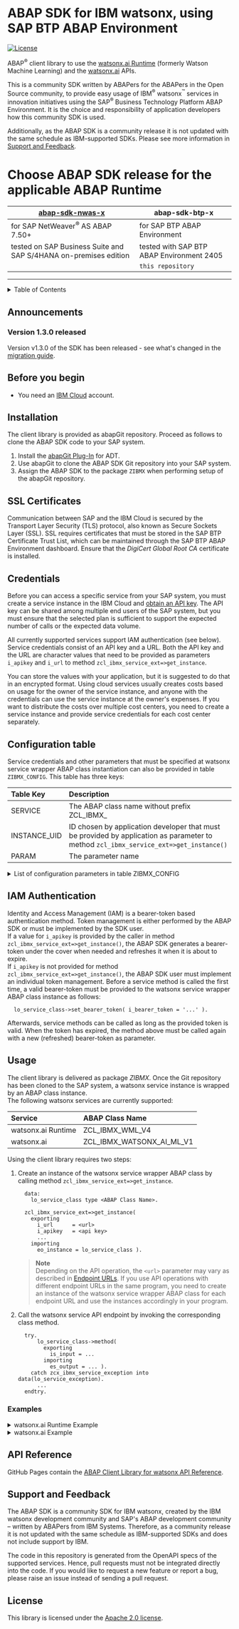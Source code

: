 <!--
  ------------------------------------------------------------------------
  Copyright 2020, 2021 IBM Corp. All Rights Reserved.
  Licensed under the Apache License, Version 2.0 (the "License");
  you may not use this file except in compliance with the License.
  You may obtain a copy of the License at
      http://www.apache.org/licenses/LICENSE-2.0
  Unless required by applicable law or agreed to in writing, software
  distributed under the License is distributed on an "AS IS" BASIS,
  WITHOUT WARRANTIES OR CONDITIONS OF ANY KIND, either express or implied.
  See the License for the specific language governing permissions and
  limitations under the License.
  ------------------------------------------------------------------------
-->

# ABAP SDK for IBM watsonx, using SAP BTP ABAP Environment

[![License](https://img.shields.io/badge/License-Apache2-blue.svg)](https://www.apache.org/licenses/LICENSE-2.0)

ABAP<sup>®</sup> client library to use the [watsonx.ai Runtime][wml] (formerly 
Watson Machine Learning) and the [watsonx.ai][wxai] APIs.

This is a community SDK written by ABAPers for the ABAPers in the Open
Source community, to provide easy usage of IBM<sup>®</sup>
watsonx<sup>™</sup> services in innovation initiatives using the
SAP<sup>®</sup> Business Technology Platform ABAP Environment. It is
the choice and responsibility of application developers how this
community SDK is used.

Additionally, as the ABAP SDK is a community release it is not updated
with the same schedule as IBM-supported SDKs. Please see more
information in [Support and Feedback](#support-and-feedback).

# Choose ABAP SDK release for the applicable ABAP Runtime

| [abap-sdk-nwas-x](https://github.com/IBM/abap-sdk-nwas-x) | **abap-sdk-btp-x** |
|---|---|
| for SAP NetWeaver<sup>®</sup> AS ABAP 7.50+ | for SAP BTP ABAP Environment |
| tested on SAP Business Suite and SAP S/4HANA on-premises edition | tested with SAP BTP ABAP Environment 2405 |
|  | `this repository` |

---

<details>
  <summary>Table of Contents</summary>

- [Announcements](#announcements)
  - [Version 1.3.0 released](#version-130-released)
- [Before you begin](#before-you-begin)
- [Installation](#installation)
- [SSL Certificates](#ssl-certificates)
- [Credentials](#credentials)
- [Configuration table](#configuration-table)
- [IAM Authentication](#iam-authentication)
- [Usage](#usage)
  - [Examples](#examples)
- [API Reference](#api-reference)
- [Support and Feedback](#support-and-feedback)
- [License](#license)

</details>

## Announcements

### Version 1.3.0 released

Version v1.3.0 of the SDK has been released - see what's changed in
the [migration guide](MIGRATION-V1.3.0.md).

## Before you begin

* You need an [IBM Cloud][ibm_cloud_onboarding] account.

## Installation

The client library is provided as abapGit repository. Proceed as
follows to clone the ABAP SDK code to your SAP system.

1. Install the [abapGit Plug-In][abapgit_plugin] for ADT.
2. Use abapGit to clone the ABAP SDK Git repository into your SAP
   system.
3. Assign the ABAP SDK to the package `ZIBMX` when performing setup of
   the abapGit repository.

## SSL Certificates

Communication between SAP and the IBM Cloud is secured by the
Transport Layer Security (TLS) protocol, also known as Secure Sockets
Layer (SSL). SSL requires certificates that must be stored in the SAP
BTP Certificate Trust List, which can be maintained
through the SAP BTP ABAP Environment dashboard. Ensure
that the *DigiCert Global Root CA* certificate is installed.

## Credentials

Before you can access a specific service from your SAP system, you
must create a service instance in the IBM Cloud and
[obtain an API key](https://cloud.ibm.com/docs/account?topic=account-userapikey&interface=ui).
The API key can be shared among multiple end users of the SAP system, but
you must ensure that the selected plan is sufficient to support the expected
number of calls or the expected data volume.

All currently supported services support IAM authentication (see
below). Service credentials consist of an API key and a URL. Both the
API key and the URL are character values that need to be provided as parameters
`i_apikey` and `i_url` to method `zcl_ibmx_service_ext=>get_instance`.

You can store the values with your application, but it is suggested to
do that in an encrypted format. Using cloud services usually creates
costs based on usage for the owner of the service instance, and anyone
with the credentials can use the service instance at the owner's
expenses. If you want to distribute the costs over multiple cost
centers, you need to create a service instance and provide service
credentials for each cost center separately.

## Configuration table

Service credentials and other parameters that must be specified at
watsonx service wrapper ABAP class instantiation can also be provided
in table `ZIBMX_CONFIG`. This table has three keys:

| Table Key    | Description                                                                                                                            |
|:------------ |:-------------------------------------------------------------------------------------------------------------------------------------- |
| SERVICE      | The ABAP class name without prefix ZCL_IBMX_                                                                                           |
| INSTANCE_UID | ID chosen by application developer that must be provided by application as parameter to method `zcl_ibmx_service_ext=>get_instance()`  |
| PARAM        | The parameter name                                                                                                                     |

<details>
  <summary>List of configuration parameters in table ZIBMX_CONFIG</summary>

| Parameter Name    | Default Value     | Description                                                                 |
|:----------------- |:----------------- |:--------------------------------------------------------------------------- |
| URL               | service-dependent | watsonx service url                                                         |
| APIKEY            |                   | watsonx service API keys                                                    |
| AUTH_NAME         | service-dependent | Authorization, `IAM` or `basicAuth`                                         |

</details>

## IAM Authentication

Identity and Access Management (IAM) is a bearer-token based
authentication method. Token management is either performed by the
ABAP SDK or must be implemented by the SDK user.<br/> If a value for
`i_apikey` is provided by the caller in method
`zcl_ibmx_service_ext=>get_instance()`, the ABAP SDK generates a
bearer-token under the cover when needed and refreshes it when it is
about to expire.<br/> If `i_apikey` is not provided for method
`zcl_ibmx_service_ext=>get_instance()`, the ABAP SDK user must
implement an individual token management. Before a service method is
called the first time, a valid bearer-token must be provided to the
watsonx service wrapper ABAP class instance as follows:

```abap
  lo_service_class->set_bearer_token( i_bearer_token = '...' ).
```

Afterwards, service methods can be called as long as the provided
token is valid. When the token has expired, the method above must be
called again with a new (refreshed) bearer-token as parameter.

## Usage

The client library is delivered as package *ZIBMX*. Once the Git
repository has been cloned to the SAP system, a watsonx service
instance is wrapped by an ABAP class instance.<br> The following
watsonx services are currently supported:

| Service                        | ABAP Class Name                     |
|:------------------------------ |:----------------------------------- |
| watsonx.ai Runtime             | ZCL_IBMX_WML_V4                     |
| watsonx.ai                     | ZCL_IBMX_WATSONX_AI_ML_V1           |

Using the client library requires two steps:

1. Create an instance of the watsonx service wrapper ABAP class by
   calling method `zcl_ibmx_service_ext=>get_instance`.

   ```abap
     data:
       lo_service_class type <ABAP Class Name>.
   
     zcl_ibmx_service_ext=>get_instance(
       exporting
         i_url      = <url>
         i_apikey   = <api key>
         ...
       importing
         eo_instance = lo_service_class ).
   ```

   > **Note**  
   > Depending on the API operation, the `<url>` parameter may vary as
   > described in
   > [Endpoint URLs](https://cloud.ibm.com/apidocs/watsonx-ai#endpoint-url).
   > If you use API operations with different endpoint URLs in the same
   > program, you need to create an instance of the watsonx service
   > wrapper ABAP class for each endpoint URL and use the instances
   > accordingly in your program.

2. Call the watsonx service API endpoint by invoking the corresponding
   class method.

   ```abap
     try.
         lo_service_class->method(
           exporting
             is_input = ...
           importing
             es_output = ... ).
       catch zcx_ibmx_service_exception into data(lo_service_exception).
         ...
     endtry.
   ```

### Examples

<details>
  <summary>watsonx.ai Runtime Example</summary>

```abap
*  Z_WML_DEMO
*  This sample code deploys arbitrary Python code as Python function on a watsonx deployment space
*    and calls the deployed function.
*    It also returns a CURL command that can be called to invoke the function endpoint url.
*
*  Copy this code into
*    - an ABAP report and remove all comment prefixes "[PRG]
*    - a Console Application (RAP) and remove all comment prefixes "[RAP]
*  Adjust credentials and run code.

  constants:
    " Prerequisite: watsonx deployment space must be created and id specified here:
    c_url           type string value `https://eu-de.ml.cloud.ibm.com`,  " <- ADJUST
    c_apikey        type string value `X7ZiqsaYv9X...OAYFxxhAno`,        " <- ADJUST
    c_space_id      type string value `78f395be-...-a1d1abb8644b`,       " <- ADJUST
    c_function_name type string value `demo-python-function`,
    c_serving_name  type string value `abapsdk_test`,
    c_version       type string value `2023-07-07`.

  " convert Python function code to GZIP file (ZIP with file header 0x04034b50 is not supported)
  try.
      data(lx_code) = zcl_ibmx_service=>convert_string_to_utf8(
        i_string =
          `def score(input_data):` && cl_abap_char_utilities=>newline &&
          `    # some Python code` && cl_abap_char_utilities=>newline &&
          `    return {'predictions': [{'values': [['SUCCESS (ABAP SDK used for deployment)']]}]}`
      ).

      cl_abap_gzip=>compress_binary_with_header(
        exporting
          raw_in = lx_code
        importing
          gzip_out = data(lx_gzipfile)
      ).
    catch cx_root into data(lo_zip_exception).
      "[RAP] out->write( lo_zip_exception->get_longtext(  ) ). exit.
      "[PRG] message lo_zip_exception type 'E'.
  endtry.

  " instantiate watsonx.ai Runtime wrapper class (explicit type declaration is required)
  data: lo_wml type ref to zcl_ibmx_wml_v4.
  zcl_ibmx_service_ext=>get_instance(
    exporting
      i_url     = c_url
      i_apikey  = c_apikey
      i_version = c_version
    importing
      eo_instance = lo_wml ).

  " create Python function as asset in watsonx deployment space
  try.
      lo_wml->functions_create(
        exporting
          i_functionentityrequest = value zcl_ibmx_wml_v4=>t_function_entity_request(
            name     = c_function_name
            space_id = c_space_id
            type     = `Python`
            software_spec = value zcl_ibmx_wml_v4=>t_software_spec_rel(
              name = `runtime-23.1-py3.10`
            )
          )
        importing
          e_response = data(ls_result_create)
      ).
    catch zcx_ibmx_service_exception into data(lo_create_exception).
      "[RAP] out->write( lo_create_exception->get_longtext(  ) ). exit.
      "[PRG] message lo_create_exception type 'E'.
  endtry.
  data(lv_function_id) = ls_result_create-metadata-id.

  " upload Python function code
  try.
     lo_wml->functions_upload_code(
       exporting
         i_function_id = lv_function_id
         i_space_id    = c_space_id
         i_upload_code = lx_gzipfile
         i_contenttype = 'application/gzip'
      importing
        e_response = data(ls_result_upload)
     ).
    catch zcx_ibmx_service_exception into data(lo_upload_exception).
      "[RAP] out->write( lo_upload_exception->get_longtext(  ) ). exit.
      "[PRG] message lo_upload_exception type 'E'.
  endtry.

  " deploy Python function
  try.
      lo_wml->deployments_create(
        exporting
          i_deploymententityrequest = value zcl_ibmx_wml_v4=>t_deployment_entity_request(
            space_id = c_space_id
            name     = `Deployment for ` && c_function_name
            asset = value zcl_ibmx_wml_v4=>t_rel(
              id = lv_function_id
            )
            hardware_spec = value zcl_ibmx_wml_v4=>t_hardware_spec(
              name = 'S'
            )
            online = value zcl_ibmx_wml_v4=>t_online_request(
              parameters = value zcl_ibmx_wml_v4=>t_online_parameters(
                serving_name = c_serving_name
              )
            )
          )
        importing
          e_response = data(ls_deployment_result)
       ).
    catch zcx_ibmx_service_exception into data(lo_deployment_exception).
      " http status 400 (bad request) -> delete existing deployment, if exists, and retry
      "[RAP] out->write( lo_deployment_exception->get_longtext(  ) ). exit.
      "[PRG] message lo_deployment_exception type 'E'.
  endtry.
  data(lv_deployment_id) = ls_deployment_result-metadata-id.

  " wait until deployment is initialized
  do 20 times.
    try.
        lo_wml->deployments_get(
          exporting
            i_space_id      = c_space_id
            i_deployment_id = lv_deployment_id
          importing
            e_response = data(ls_deployment)
        ).
      catch zcx_ibmx_service_exception into data(lo_deployment_get_exception).
        "[RAP] out->write( lo_deployment_get_exception->get_longtext(  ) ). exit.
        "[PRG] message lo_deployment_get_exception type 'E'.
    endtry.
    if not ls_deployment-entity-status-state eq 'initializing'.
      exit.
    endif.
    wait up to 5 seconds.
  enddo.

  " call Python function endpoint with dummy input data
  try.
      lo_wml->deployments_compute_predict(
        exporting
          i_deployment_id   = lv_deployment_id
          i_syncscoringdata = value zcl_ibmx_wml_v4=>t_sync_scoring_data(
            input_data = value #(
              ( value zcl_ibmx_wml_v4=>t_sync_scoring_data_item(
                  fields = value #( ( `dummy` ) )
                  values = value #( ( value #( ( ref #( `dummy` ) ) ) ) )
               ) ) ) )
        importing
          e_response = data(ls_function_response)
      ).
    catch zcx_ibmx_service_exception into data(lo_predict_exception).
      "[RAP] out->write( lo_predict_exception->get_longtext(  ) ). exit.
      "[PRG] message lo_predict_exception type 'E'.
  endtry.

  " extract message from function response
  try.
      data(lr_msg) = ls_function_response-predictions[ 1 ]-values[ 1 ][ 1 ].
      assign lr_msg->* to field-symbol(<lfs_msg>).
    catch cx_sy_itab_line_not_found into data(lo_line_not_found_exception).
      "[RAP] out->write( lo_line_not_found_exception->get_longtext(  ) ). exit.
      "[PRG] message lo_line_not_found_exception type 'E'.
  endtry.

  " compile CURL command to test deployment endpoint
  data(lv_curl_command) =
    `curl -X POST -H "Authorization: Bearer ${IAM_ACCESS_TOKEN}" `
    && `-d '{ "input_data": [{"fields": ["dummy"], "values": [["dummy"]]}] }' `
    && `"` && ls_deployment-entity-status-inference[ 1 ]-url && `?version=` && c_version && `"`.

  " write success message
  data(lv_msg) = `Received message "` && <lfs_msg> && `" from deployed Python function. Try CURL command below.`.
  "[RAP] out->write( lv_msg ).
  "[RAP] out->write( lv_curl_command ).
  "[PRG] write: lv_msg.
  "[PRG] write: / lv_curl_command.
```

</details>

<details>
  <summary>watsonx.ai Example</summary>

```abap
*  Z_WATSONX_AI_DEMO
*  This sample code runs text generation with a watsonx.ai foundation model.
*
*  Copy this code into
*    - an ABAP report and remove all comment prefixes "[PRG]
*    - a Console Application (RAP) and remove all comment prefixes "[RAP]
*  Adjust credentials and run code.

  " instantiate watsonx.ai wrapper class (explicit type declaration is required)
  data: lo_watsonx_ai type ref to zcl_ibmx_watsonx_ai_ml_v1.
  zcl_ibmx_service_ext=>get_instance(
    exporting
      i_url     = 'https://eu-de.ml.cloud.ibm.com'   " <- ADJUST
      i_apikey  = 'X7ZiqsanCt1sYv...ENYbFFfOAtAno'   " <- ADJUST
      i_version = '2023-05-29'
    importing
      eo_instance = lo_watsonx_ai ).

  " run text generation
  try.
      data(lv_prompt) = `The highest mountain in Europe is`.
      lo_watsonx_ai->text_generation(
        exporting
          i_textgenrequest = value zcl_ibmx_watsonx_ai_ml_v1=>t_text_gen_request(

            " prompt
            input = lv_prompt

            " model parameters
            model_id   = 'ibm/granite-13b-chat-v2'
            parameters = value zcl_ibmx_watsonx_ai_ml_v1=>t_text_gen_parameters(
              decoding_method    = 'greedy'
              max_new_tokens     = 20
              repetition_penalty = '1.05'
              stop_sequences = value #( ( `. ` ) )  " stop after first sentence
            )

            project_id = '3e606d0c-...-4e459b7c38'   " <- ADJUST
          )
        importing
          e_response = data(ls_generated_document) ).
    catch zcx_ibmx_service_exception into data(lo_service_exception).
      "[RAP] out->write( lo_service_exception->get_longtext(  ) ). exit.
      "[PRG] message lo_service_exception type 'E'.
  endtry.

  " display generated text
  "[RAP] out->write( lv_prompt ).
  "[PRG] write lv_prompt.
  loop at ls_generated_document-results into data(ls_result).
  "[RAP]   out->write( ls_result-generated_text ).
  "[PRG]   write / ls_result-generated_text.
  endloop.
```

</details>

## API Reference

GitHub Pages contain the [ABAP Client Library for watsonx API Reference](https://IBM.github.io/abap-sdk-nwas-x/).

## Support and Feedback

The ABAP SDK is a community SDK for IBM watsonx, created by the IBM watsonx
development community and SAP's ABAP development community – written by
ABAPers from IBM Systems. Therefore, as a community release it is not
updated with the same schedule as IBM-supported SDKs and does not include
support by IBM.

The code in this repository is generated from the OpenAPI specs of the
supported services. Hence, pull requests must not be integrated directly
into the code. If you would like to request a new feature or report a
bug, please raise an issue instead of sending a pull request.

## License

This library is licensed under the [Apache 2.0 license][license].

[wml]: https://cloud.ibm.com/apidocs/machine-learning
[wxai]: https://cloud.ibm.com/apidocs/watsonx-ai
[ibm_cloud]: https://cloud.ibm.com/
[ibm_cloud_onboarding]: https://cloud.ibm.com/registration?target=/developer/watson&cm_sp=WatsonPlatform-WatsonServices-_-OnPageNavLink-IBMWatson_SDKs-_-ABAP
[license]: http://www.apache.org/licenses/LICENSE-2.0
[abapgit]: https://github.com/larshp/abapGit
[abapgit_docs]: https://docs.abapgit.org/
[abapgit_plugin]: https://eclipse.abapgit.org/updatesite/
